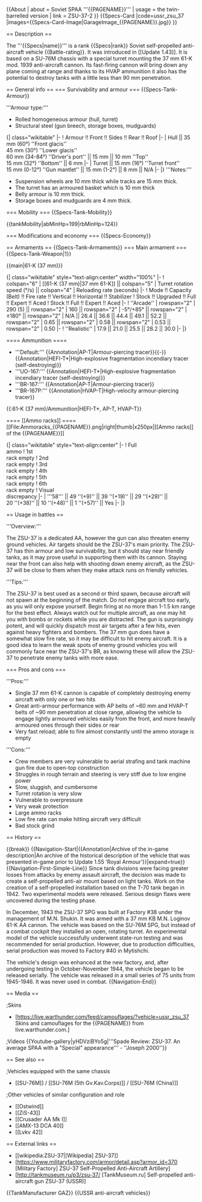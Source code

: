{{About
| about = Soviet SPAA '''{{PAGENAME}}'''
| usage = the twin-barrelled version
| link = ZSU-37-2
}}
{{Specs-Card
|code=ussr_zsu_37
|images={{Specs-Card-Image|GarageImage_{{PAGENAME}}.jpg}}
}}

== Description ==
<!-- ''In the description, the first part should be about the history of the creation and combat usage of the vehicle, as well as its key features. In the second part, tell the reader about the ground vehicle in the game. Insert a screenshot of the vehicle, so that if the novice player does not remember the vehicle by name, he will immediately understand what kind of vehicle the article is talking about.'' -->
The '''{{Specs|name}}''' is a rank {{Specs|rank}} Soviet self-propelled anti-aircraft vehicle {{Battle-rating}}. It was introduced in [[Update 1.43]]. It is based on a SU-76M chassis with a special turret mounting the 37 mm 61-K mod. 1939 anti-aircraft cannon. Its fast-firing cannon will bring down any plane coming at range and thanks to its HVAP ammunition it also has the potential to destroy tanks with a little less than 90 mm penetration.

== General info ==
=== Survivability and armour ===
{{Specs-Tank-Armour}}
<!-- ''Describe armour protection. Note the most well protected and key weak areas. Appreciate the layout of modules as well as the number and location of crew members. Is the level of armour protection sufficient, is the placement of modules helpful for survival in combat? If necessary use a visual template to indicate the most secure and weak zones of the armour.'' -->

'''Armour type:'''

* Rolled homogeneous armour (hull, turret)
* Structural steel (gun breech, storage boxes, mudguards)

{| class="wikitable"
|-
! Armour !! Front !! Sides !! Rear !! Roof
|-
| Hull || 35 mm (60°) ''Front glacis'' <br> 45 mm (30°) ''Lower glacis'' <br> 60 mm (34-84°) ''Driver's port'' || 15 mm || 10 mm ''Top'' <br /> 15 mm (32°) ''Bottom'' || 6 mm
|-
| Turret || 15 mm (16°) ''Turret front'' <br> 15 mm (0-12°) ''Gun mantlet'' || 15 mm (1-2°) || 8 mm || N/A
|-
|}
'''Notes:'''

* Suspension wheels are 10 mm thick while tracks are 15 mm thick.
* The turret has an armoured basket which is 10 mm thick
* Belly armour is 10 mm thick.
* Storage boxes and mudguards are 4 mm thick.

=== Mobility ===
{{Specs-Tank-Mobility}}
<!-- ''Write about the mobility of the ground vehicle. Estimate the specific power and manoeuvrability, as well as the maximum speed forwards and backwards.'' -->

{{tankMobility|abMinHp=199|rbMinHp=124}}

=== Modifications and economy ===
{{Specs-Economy}}

== Armaments ==
{{Specs-Tank-Armaments}}
=== Main armament ===
{{Specs-Tank-Weapon|1}}
<!-- ''Give the reader information about the characteristics of the main gun. Assess its effectiveness in a battle based on the reloading speed, ballistics and the power of shells. Do not forget about the flexibility of the fire, that is how quickly the cannon can be aimed at the target, open fire on it and aim at another enemy. Add a link to the main article on the gun: <code><nowiki>{{main|Name of the weapon}}</nowiki></code>. Describe in general terms the ammunition available for the main gun. Give advice on how to use them and how to fill the ammunition storage.'' -->
{{main|61-K (37 mm)}}

{| class="wikitable" style="text-align:center" width="100%"
|-
! colspan="6" | [[61-K (37 mm)|37 mm 61-K]] || colspan="5" | Turret rotation speed (°/s) || colspan="4" | Reloading rate (seconds)
|-
! Mode !! Capacity (Belt) !! Fire rate !! Vertical !! Horizontal !! Stabilizer
! Stock !! Upgraded !! Full !! Expert !! Aced
! Stock !! Full !! Expert !! Aced
|-
! ''Arcade''
| rowspan="2" | 290 (5) || rowspan="2" | 160 || rowspan="2" | -5°/+85° || rowspan="2" | ±180° || rowspan="2" | N/A || 26.4 || 36.6 || 44.4 || 49.1 || 52.2 || rowspan="2" | 0.65 || rowspan="2" | 0.58 || rowspan="2" | 0.53 || rowspan="2" | 0.50
|-
! ''Realistic''
| 17.9 || 21.0 || 25.5 || 28.2 || 30.0
|-
|}

==== Ammunition ====
* '''Default:''' {{Annotation|AP-T|Armour-piercing tracer}}{{-}}{{Annotation|HEFI-T*|High-explosive fragmentation incendiary tracer (self-destroying)}}
* '''UO-167:''' {{Annotation|HEFI-T*|High-explosive fragmentation incendiary tracer (self-destroying)}}
* '''BR-167:''' {{Annotation|AP-T|Armour-piercing tracer}}
* '''BR-167P:''' {{Annotation|HVAP-T|High-velocity armour-piercing tracer}}

{{:61-K (37 mm)/Ammunition|HEFI-T*, AP-T, HVAP-T}}

==== [[Ammo racks]] ====
[[File:Ammoracks_{{PAGENAME}}.png|right|thumb|x250px|[[Ammo racks]] of the {{PAGENAME}}]]
<!-- '''Last updated:''' -->
{| class="wikitable" style="text-align:center"
|-
! Full<br>ammo
! 1st<br>rack empty
! 2nd<br>rack empty
! 3rd<br>rack empty
! 4th<br>rack empty
! 5th<br>rack empty
! 6th<br>rack empty
! Visual<br>discrepancy
|-
| '''58''' || 49&nbsp;''(+9)'' || 39&nbsp;''(+19)'' || 29&nbsp;''(+29)'' || 20&nbsp;''(+38)'' || 10&nbsp;''(+48)'' || 1&nbsp;''(+57)'' || Yes
|-
|}

== Usage in battles ==
<!-- ''Describe the tactics of playing in the vehicle, the features of using vehicles in the team and advice on tactics. Refrain from creating a "guide" - do not impose a single point of view but instead give the reader food for thought. Describe the most dangerous enemies and give recommendations on fighting them. If necessary, note the specifics of the game in different modes (AB, RB, SB).'' -->
'''Overview:'''

The ZSU-37 is a dedicated AA, however the gun can also threaten enemy ground vehicles. Air targets should be the ZSU-37's main priority. The ZSU-37 has thin armour and low survivability, but it should stay near friendly tanks, as it may prove useful in supporting them with its cannon. Staying near the front can also help with shooting down enemy aircraft, as the ZSU-37 will be close to them when they make attack runs on friendly vehicles.

'''Tips:'''

The ZSU-37 is best used as a second or third spawn, because aircraft will not spawn at the beginning of the match. Do not engage aircraft too early, as you will only expose yourself. Begin firing at no more than 1-1.5 km range for the best effect. Always watch out for multiple aircraft, as one may hit you with bombs or rockets while you are distracted. The gun is surprisingly potent, and will quickly dispatch most air targets after a few hits, even against heavy fighters and bombers. The 37 mm gun does have a somewhat slow fire rate, so it may be difficult to hit enemy aircraft. It is a good idea to learn the weak spots of enemy ground vehicles you will commonly face near the ZSU-37's BR, as knowing these will allow the ZSU-37 to penetrate enemy tanks with more ease.

=== Pros and cons ===
<!-- ''Summarise and briefly evaluate the vehicle in terms of its characteristics and combat effectiveness. Mark its pros and cons in a bulleted list. Try not to use more than 6 points for each of the characteristics. Avoid using categorical definitions such as "bad", "good" and the like - use substitutions with softer forms such as "inadequate" and "effective".'' -->

'''Pros:'''

* Single 37 mm 61-K cannon is capable of completely destroying enemy aircraft with only one or two hits
* Great anti-armour performance with AP belts of ~60 mm and HVAP-T belts of ~90 mm penetration at close range, allowing the vehicle to engage lightly armoured vehicles easily from the front, and more heavily armoured ones through their sides or rear
* Very fast reload; able to fire almost constantly until the ammo storage is empty

'''Cons:'''

* Crew members are very vulnerable to aerial strafing and tank machine gun fire due to open-top construction
* Struggles in rough terrain and steering is very stiff due to low engine power
* Slow, sluggish, and cumbersome
* Turret rotation is very slow
* Vulnerable to overpressure
* Very weak protection
* Large ammo racks
* Low fire rate can make hitting aircraft very difficult
* Bad stock grind

== History ==
<!-- ''Describe the history of the creation and combat usage of the vehicle in more detail than in the introduction. If the historical reference turns out to be too long, take it to a separate article, taking a link to the article about the vehicle and adding a block "/History" (example: <nowiki>https://wiki.warthunder.com/(Vehicle-name)/History</nowiki>) and add a link to it here using the <code>main</code> template. Be sure to reference text and sources by using <code><nowiki><ref></ref></nowiki></code>, as well as adding them at the end of the article with <code><nowiki><references /></nowiki></code>. This section may also include the vehicle's dev blog entry (if applicable) and the in-game encyclopedia description (under <code><nowiki>=== In-game description ===</nowiki></code>, also if applicable).'' -->

{{break}}
{{Navigation-Start|{{Annotation|Archive of the in-game description|An archive of the historical description of the vehicle that was presented in-game prior to Update 1.55 'Royal Armour'}}|expand=true}}
{{Navigation-First-Simple-Line}}
Since tank divisions were facing greater losses from attacks by enemy assault aircraft, the decision was made to create a self-propelled anti-air mount based on light tanks. Work on the creation of a self-propelled installation based on the T-70 tank began in 1942. Two experimental models were released. Serious design flaws were uncovered during the testing phase.

In December, 1943 the ZSU-37 SPG was built at Factory #38 under the management of M.N. Shukin. It was armed with a 37 mm KB M.N. Loginov 61-K AA cannon. The vehicle was based on the SU-76M SPG, but instead of a combat cockpit they installed an open, rotating turret. An experimental model of the vehicle successfully underwent state-run testing and was recommended for serial production. However, due to production difficulties, serial production was moved to Factory #40 in Mytishchi.

The vehicle's design was enhanced at the new factory, and, after undergoing testing in October-November 1944, the vehicle began to be released serially. The vehicle was released in a small series of 75 units from 1945-1946. It was never used in combat.
{{Navigation-End}}

== Media ==
<!-- ''Excellent additions to the article would be video guides, screenshots from the game, and photos.'' -->

;Skins
* [https://live.warthunder.com/feed/camouflages/?vehicle=ussr_zsu_37 Skins and camouflages for the {{PAGENAME}} from live.warthunder.com.]

;Videos
{{Youtube-gallery|yHDVziBYo5g|'''Spade Review: ZSU-37. An average SPAA with a "Special" appearance''' - ''Joseph 2000''}}

== See also ==
<!-- ''Links to the articles on the War Thunder Wiki that you think will be useful for the reader, for example:''
* ''reference to the series of the vehicles;''
* ''links to approximate analogues of other nations and research trees.'' -->

;Vehicles equipped with the same chassis
* [[SU-76M]] / [[SU-76M (5th Gv.Kav.Corps)]] / [[SU-76M (China)]]

;Other vehicles of similar configuration and role
* [[Ostwind]]
* [[ZiS-43]]
* [[Crusader AA Mk I]]
* [[AMX-13 DCA 40]]
* [[Lvkv 42]]

== External links ==
<!-- ''Paste links to sources and external resources, such as:''
* ''topic on the official game forum;''
* ''other literature.'' -->

* [[wikipedia:ZSU-37|[Wikipedia] ZSU-37]]
* [https://www.militaryfactory.com/armor/detail.asp?armor_id=370 <nowiki>[Military Factory]</nowiki> ZSU-37 Self-Propelled Anti-Aircraft Artillery]
* [http://tankmuseum.ru/p3/zsu-37/ <nowiki>[TankMuseum.ru]</nowiki> Self-propelled anti-aircraft gun ZSU-37 (USSR)]

{{TankManufacturer GAZ}}
{{USSR anti-aircraft vehicles}}
